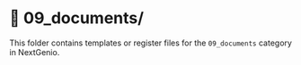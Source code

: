 # 📁 09_documents/

This folder contains templates or register files for the `09_documents` category in NextGenio.